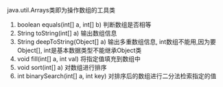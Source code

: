 java.util.Arrays类即为操作数组的工具类
1. boolean equals(int[] a, int[] b)    判断数组是否相等
2. String toString(int[] a)            输出数组信息
3. String deepToString(Object[] a)     输出多重数组信息, int数组不能用,因为要Object[], int是基本数据类型不能继承Object类
4. void fill(int[] a, int val)         将指定值填充到数组中
5. void sort(int[] a)                  对数组进行排序
6. int binarySearch(int[] a, int key)  对排序后的数组进行二分法检索指定的值
